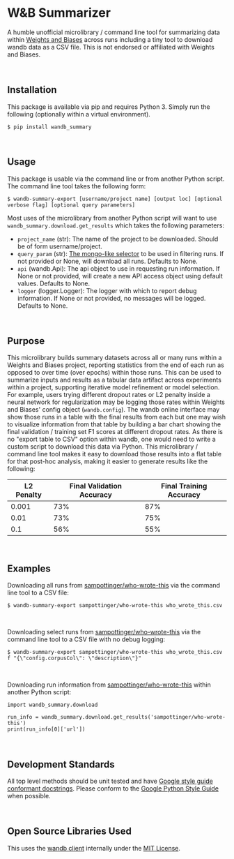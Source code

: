 W&B Summarizer
====================================================================================================
A humble unofficial microlibrary / command line tool for summarizing data within [Weights and Biases](https://app.wandb.ai/) across runs including a tiny tool to download wandb data as a CSV file. This is not endorsed or affiliated with Weights and Biases.

<br>

Installation
----------------------------------------------------------------------------------------------------
This package is available via pip and requires Python 3. Simply run the following (optionally within a virtual environment).

```
$ pip install wandb_summary
```

<br>

Usage
----------------------------------------------------------------------------------------------------
This package is usable via the command line or from another Python script. The command line tool takes the following form:

```
$ wandb-summary-export [username/project name] [output loc] [optional verbose flag] [optional query parameters]
```

Most uses of the microlibrary from another Python script will want to use `wandb_summary.download.get_results` which takes the following parameters:

 - `project_name` (str): The name of the project to be downloaded. Should be of form username/project.
 - `query_param` (str): [The mongo-like selector](https://docs.wandb.com/docs/integrations/api.html#querying-runs) to be used in filtering runs. If not provided or None, will download all runs. Defaults to None.
 - `api` (wandb.Api): The api object to use in requesting run information. If None or not provided, will create a new API access object using default values. Defaults to None.
 - `logger` (logger.Logger): The logger with which to report debug information. If None or not provided, no messages will be logged. Defaults to None.

<br>

Purpose
----------------------------------------------------------------------------------------------------
This microlibrary builds summary datasets across all or many runs within a Weights and Biases project, reporting statistics from the end of each run as opposed to over time (over epochs) within those runs. This can be used to summarize inputs and results as a tabular data artifact across experiments within a project, supporting iterative model refinement or model selection. For example, users trying different dropout rates or L2 penalty inside a neural network for regularization may be logging those rates within Weights and Biases' config object (`wandb.config`). The wandb online interface may show those runs in a table with the final results from each but one may wish to visualize  information from that table by building a bar chart showing the final validation / training set F1 scores at different dropout rates. As there is no "export table to CSV" option within wandb, one would need to write a custom script to download this data via Python. This microlibrary / command line tool makes it easy to download those results into a flat table for that post-hoc analysis, making it easier to generate results like the following:

| L2 Penalty | Final Validation Accuracy | Final Training Accuracy |
|------------|---------------------------|-------------------------|
| 0.001      | 73%                       | 87%                     |
| 0.01       | 73%                       | 75%                     |
| 0.1        | 56%                       | 55%                     |

<br>

Examples
----------------------------------------------------------------------------------------------------
Downloading all runs from [sampottinger/who-wrote-this](https://app.wandb.ai/sampottinger/who-wrote-this) via the command line tool to a CSV file:

```
$ wandb-summary-export sampottinger/who-wrote-this who_wrote_this.csv
```

<br>

Downloading select runs from [sampottinger/who-wrote-this](https://app.wandb.ai/sampottinger/who-wrote-this) via the command line tool to a CSV file with no debug logging:

```
$ wandb-summary-export sampottinger/who-wrote-this who_wrote_this.csv f "{\"config.corpusCol\": \"description\"}"
```

<br>

Downloading run information from [sampottinger/who-wrote-this](https://app.wandb.ai/sampottinger/who-wrote-this) within another Python script:

```
import wandb_summary.download

run_info = wandb_summary.download.get_results('sampottinger/who-wrote-this')
print(run_info[0]['url'])
```

<br>

Development Standards
----------------------------------------------------------------------------------------------------
All top level methods should be unit tested and have [Google style guide conformant docstrings](http://google.github.io/styleguide/pyguide.html). Please conform to the [Google Python Style Guide](http://google.github.io/styleguide/pyguide.html) when possible.

<br>

Open Source Libraries Used
----------------------------------------------------------------------------------------------------
This uses the [wandb client](https://github.com/wandb/client) internally under the [MIT License](https://github.com/wandb/client/blob/master/LICENSE).
